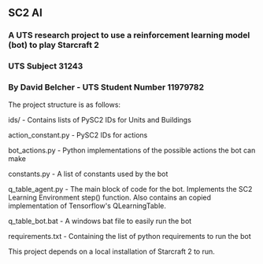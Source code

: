 ## SC2 AI 
### A UTS research project to use a reinforcement learning model (bot) to play Starcraft 2
### UTS Subject 31243
### By David Belcher - UTS Student Number 11979782

The project structure is as follows:

ids/ - Contains lists of PySC2 IDs for Units and Buildings

action_constant.py - PySC2 IDs for actions

bot_actions.py - Python implementations of the possible actions the bot can make

constants.py - A list of constants used by the bot

q_table_agent.py - The main block of code for the bot. Implements the SC2 Learning Environment step() function. Also contains an copied implementation of Tensorflow's QLearningTable.

q_table_bot.bat - A windows bat file to easily run the bot

requirements.txt - Containing the list of python requirements to run the bot

This project depends on a local installation of Starcraft 2 to run.
